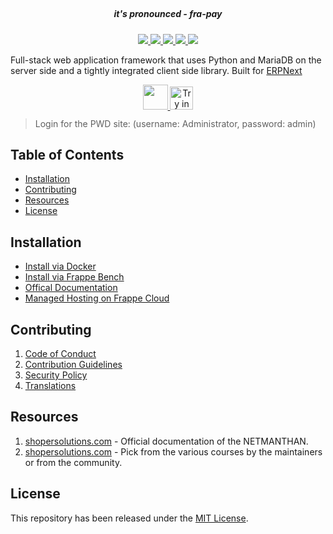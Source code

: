 <div align="center">
	<h1>
		<br>
		<a href="https://shopersolutions.com">

[//]: # (			<img src=".github/frappe-framework-logo.svg" height="50">)
		</a>
	</h1>
	<h3>

[//]: # (		a web framework with <a href="https://www.youtube.com/watch?v=LOjk3m0wTwg">"batteries included"</a>)
	</h3>
	<h5>
		it's pronounced - <em>fra-pay</em>
	</h5>
</div>

<div align="center">
	<a href="https://github.com/netmanthan/shoperframeworks/actions/workflows/server-mariadb-tests.yml">
		<img src="https://github.com/netmanthan/shoperframeworks/actions/workflows/server-mariadb-tests.yml/badge.svg">
	</a>
	<a href="https://github.com/netmanthan/shoperframeworks/actions/workflows/ui-tests.yml">
		<img src="https://github.com/netmanthan/shoperframeworks/actions/workflows/ui-tests.yml/badge.svg?branch=develop">
	</a>
	<a href='https://shopersolutions.com/docs'>
		<img src='https://img.shields.io/badge/docs-📖-7575FF.svg?style=flat-square'/>
	</a>
	<a href='https://www.codetriage.com/frappe/frappe'>
		<img src='https://www.codetriage.com/frappe/frappe/badges/users.svg'>
	</a>
	<a href="https://codecov.io/gh/frappe/frappe">
		<img src="https://codecov.io/gh/frappe/frappe/branch/develop/graph/badge.svg?token=XoTa679hIj"/>
	</a>
</div>


Full-stack web application framework that uses Python and MariaDB on the server side and a tightly integrated client side library. Built for [ERPNext](https://shopersolutions.com)

<div align="center" style="max-height: 40px;">
	<a href="https://shopersolutions.com/shoperprime/signup">
		<img src=".github/try-on-f-cloud-button.svg" height="40">
	</a>
	<a href="https://labs.play-with-docker.com/?stack=https://raw.githubusercontent.com/gavindsouza/install-scripts/main/frappe/pwd.yml">
		<img src="https://raw.githubusercontent.com/play-with-docker/stacks/master/assets/images/button.png" alt="Try in PWD" height="37"/>
	</a>
</div>

> Login for the PWD site: (username: Administrator, password: admin)

## Table of Contents
* [Installation](#installation)
* [Contributing](#contributing)
* [Resources](#resources)
* [License](#license)

## Installation

* [Install via Docker](https://github.com/netmanthan/shoperframeworks_docker)
* [Install via Frappe Bench](https://github.com/netmanthan/shoperbench)
* [Offical Documentation](https://shopersolutions.com/docs/user/en/installation)
* [Managed Hosting on Frappe Cloud](https://shopersolutions.com/shoperprime/signup)

## Contributing

1. [Code of Conduct](CODE_OF_CONDUCT.md)
1. [Contribution Guidelines](https://github.com/frappe/erpnext/wiki/Contribution-Guidelines)
1. [Security Policy](SECURITY.md)
1. [Translations](https://translate.shopersolutions.com)

## Resources

1. [shopersolutions.com](https://shopersolutions.com) - Official documentation of the NETMANTHAN.
1. [shopersolutions.com](https://shopersolutions.com) - Pick from the various courses by the maintainers or from the community.

## License
This repository has been released under the [MIT License](LICENSE).
